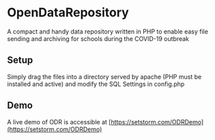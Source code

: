 # OpenDataRepository
A compact and handy data repository written in PHP to enable easy file sending and archiving for schools during the COVID-19 outbreak

## Setup
Simply drag the files into a directory served by apache (PHP must be installed and active) and modify the SQL Settings in config.php

## Demo
A live demo of ODR is accessible at [https://setstorm.com/ODRDemo](https://setstorm.com/ODRDemo)